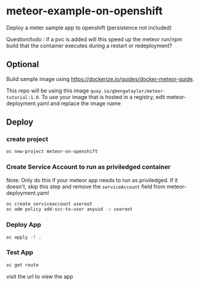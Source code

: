 # meteor-example-on-openshift
Deploy a meter sample app to openshift (persistence not included)

Question/todo : if a pvc is added will this speed up the meteor run/npm build that the container executes during a restart or redeployment? 

## Optional
Build sample image using https://dockerize.io/guides/docker-meteor-guide.

This repo will be using this image ```quay.io/gbengataylor/meteor-tutorial:1.0```. To use your image that is hosted in a registry, edit meteor-deployment.yaml and replace the image name

## Deploy

### create project
```sh
oc new-project meteor-on-openshift
```

### Create Service Account to run as priviledged container
Note: Only do this if your meteor app needs to run as priviledged. If it doesn't, skip this step and remove the ```serviceAccount``` field from meteor-deployment.yaml
```sh
oc create serviceaccount useroot
oc adm policy add-scc-to-user anyuid -z useroot
```

### Deploy App
```sh
oc apply -f .
```

### Test App
```sh 
oc get route
```

visit the url to view the app
